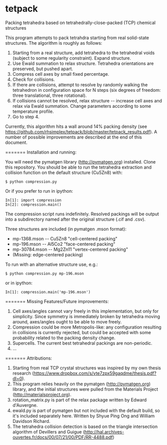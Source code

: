 tetpack
=======

Packing tetrahedra based on tetrahedrally-close-packed (TCP) chemical structures

This program attempts to pack tetrahdra starting from real solid-state structures. The algorithm is roughly as follows:

1. Starting from a real structure, add tetrahedra to the tetrahedral voids (subject to some regularity constraint).  Expand structure.
2. Use Ewald summation to relax structure.  Tetrahedra orientations are preserved, but pushed apart.
3. Compress cell axes by small fixed percentage.
4. Check for collisions.
5. If there are collisions, attempt to resolve by randomly walking the tetrahedron in configuration space for N steps (six degrees of freedom: three translational, three rotational).
6. If collisions cannot be resolved, relax structure -- increase cell axes and relax via Ewald summation. Change parameters according to some temperature profile.
7. Go to step 4.

Currently, this algorithm hits a wall around 14% packing density (see https://github.com/rhsimplex/tetpack/blob/master/tetpack_results.pdf).  A number of possible improvements are described at the end of this document.

=======
Installation and running:

You will need the pymatgen library (http://pymatgen.org) installed.  Clone this repository. You should be able to run the tetrahedra extraction and collision function on the default structure (Cu5Zn8) with:
```
$ python compression.py
```
Or if you prefer to run in ipython:
```
In[1]: import compression
In[2]: compression.main()
```
The compression script runs indefinitely. Resolved packings will be output into a subdirectory named after the original structure (.cif and .csv).

Three structures are included (in pymatgen .mson format):
* mp-1368.mson -- Cu5Zn8 "cell-centered packing"
* mp-196.mson -- Al5Co2 "face-centered packing"
* mp-30784.mson -- Mg2Zn11 "vertex-centered packing"
* (Missing: edge-centered packing)

To run with an alternative structure use, e.g.:
```
$ python compression.py mp-196.mson
```
or in ipython:
```
In[1]: compression.main('mp-196.mson')
```
=======
Missing Features/Future improvements:

1. Cell axes/angles cannot vary freely in this implementation, but only for simplicity.  Since symmetry is immediately broken by tetrahedra moving around, axes/angles ought to be able to move freely.
2. Compression could be more Metropolis-like: any configuration resulting in collisions is currently rejected, but could be accepted with some probability related to the packing density change.
3. Supercells.  The current best tetrahedral packings are non-periodic.
5. ...

=======
Attributions:

1. Starting from real TCP crystal structures was inspired by my own thesis research (https://www.dropbox.com/s/vte7zpx59gaqdme/thesis.pdf?dl=0).
2. This program relies heavily on the pymatgen (http://pymatgen.org) library, and the initial structures were pulled from the Materials Project (http://materialsproject.org).
3. rotation_matrix.py is part of the relax package written by Edward d'Auvergne.
4. ewald.py is part of pymatgen but not included with the default build, so it's included separately here. Written by Shyue Ping Ong and William Davidson Richard.
5. The tetrahedra collision detection is based on the triangle intersection algorithm of Devillers and Guigue  (http://hal.archives-ouvertes.fr/docs/00/07/21/00/PDF/RR-4488.pdf)
